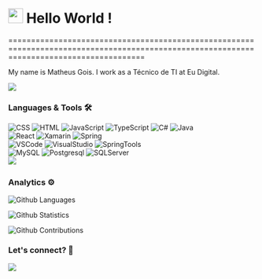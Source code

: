 
<h1><img src="https://emojis.slackmojis.com/emojis/images/1531849430/4246/blob-sunglasses.gif?1531849430" width="30"/> Hello World ! </h1>
==========================================================================================================================================


My name is Matheus Gois. I work as a Técnico de TI at Eu Digital.

![](http://estruyf-github.azurewebsites.net/api/VisitorHit?user=mgoiss&repo=mgoiss&countColorcountColor)

### Languages & Tools 🛠  
![CSS](https://img.shields.io/badge/-CSS-05122A?style=flat&color=green)&nbsp;![HTML](https://img.shields.io/badge/-HTML-05122A?style=flat&color=green)&nbsp;![JavaScript](https://img.shields.io/badge/-JavaScript-05122A?style=flat&color=green)&nbsp;![TypeScript](https://img.shields.io/badge/-TypeScript-05122A?style=flat&color=green)&nbsp;![C#](https://img.shields.io/badge/-C#-05122A?style=flat&color=green)&nbsp;![Java](https://img.shields.io/badge/-Java-05122A?style=flat&color=green)&nbsp;  
![React](https://img.shields.io/badge/-React-05122A?style=flat&color=orange)&nbsp;![Xamarin](https://img.shields.io/badge/-Xamarin-05122A?style=flat&color=orange)&nbsp;![Spring](https://img.shields.io/badge/-Spring-05122A?style=flat&color=orange)&nbsp;  
![VSCode](https://img.shields.io/badge/-VSCode-05122A?style=flat&color=gray)&nbsp;![VisualStudio](https://img.shields.io/badge/-VisualStudio-05122A?style=flat&color=gray)&nbsp;![SpringTools](https://img.shields.io/badge/-SpringTools-05122A?style=flat&color=gray)&nbsp;  
![MySQL](https://img.shields.io/badge/-MySQL-05122A?style=flat&color=yellow)&nbsp;![Postgresql](https://img.shields.io/badge/-Postgresql-05122A?style=flat&color=yellow)&nbsp;![SQLServer](https://img.shields.io/badge/-SQLServer-05122A?style=flat&color=yellow)&nbsp;  
![](https://img.shields.io/badge/--05122A?style=flat&color=blue)&nbsp;  


### Analytics ⚙️

![Github Languages](https://github-readme-stats.vercel.app/api/top-langs/?username=mgoiss&layout=compact&count_private=true)

![Github Statistics](https://github-readme-stats.vercel.app/api/?username=mgoiss&count_private=true&show_icons=true)

![Github Contributions](https://github-readme-streak-stats.herokuapp.com/?user=mgoiss&hide_border=true)

### Let's connect? 🤝

<p align="left">

<a href="https://www.linkedin.com/in/mgoiss/"><img src="https://img.shields.io/badge/-LinkedIn-0077B5?style=flat&logo=Linkedin&logoColor=white"/></a>

</p>